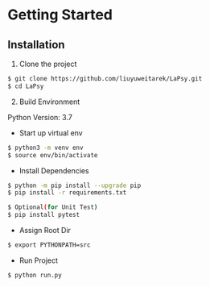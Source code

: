 # Getting Started

## Installation

1. Clone the project

```bash
$ git clone https://github.com/liuyuweitarek/LaPsy.git
$ cd LaPsy
```

2. Build Environment

Python Version: 3.7

* Start up virtual env

```bash
$ python3 -m venv env
$ source env/bin/activate
```

* Install Dependencies

```bash
$ python -m pip install --upgrade pip
$ pip install -r requirements.txt 

$ Optional(for Unit Test)
$ pip install pytest
```

* Assign Root Dir
```bash
$ export PYTHONPATH=src
```

* Run Project
```bash
$ python run.py
```


